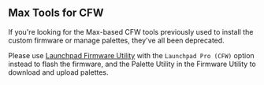 ## Max Tools for CFW

If you're looking for the Max-based CFW tools previously used to install the custom firmware or manage palettes, they've all been deprecated.

Please use [Launchpad Firmware Utility](https://fw.mat1jaczyyy.com) with the `Launchpad Pro (CFW)` option instead to flash the firmware, and the Palette Utility in the Firmware Utility to download and upload palettes.